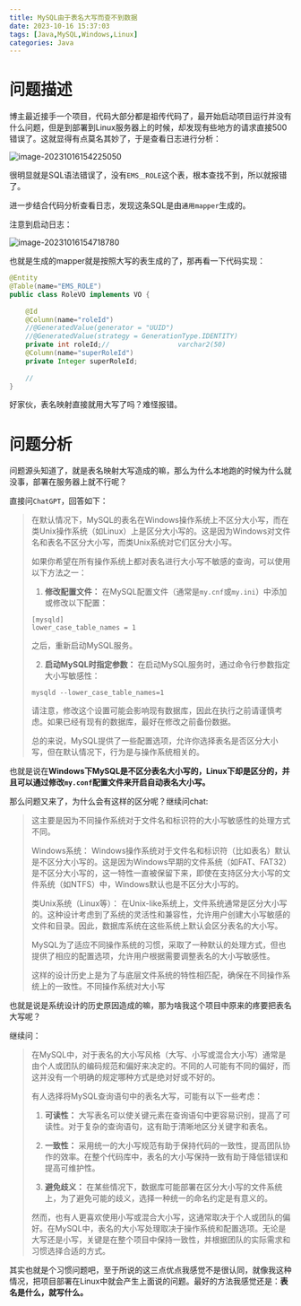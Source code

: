 ```yaml
---
title: MySQL由于表名大写而查不到数据
date: 2023-10-16 15:37:03
tags: [Java,MySQL,Windows,Linux]
categories: Java
---
```


# 问题描述

博主最近接手一个项目，代码大部分都是祖传代码了，最开始启动项目运行并没有什么问题，但是到部署到Linux服务器上的时候，却发现有些地方的请求直接500错误了。这就显得有点莫名其妙了，于是查看日志进行分析：

![image-20231016154225050](https://gitlab.com/Echo-xzp/Resource/-/raw/main/img/2023/10/16_15_42_31_image-20231016154225050.png)

很明显就是SQL语法错误了，没有`EMS＿ROLE`这个表，根本查找不到，所以就报错了。

进一步结合代码分析查看日志，发现这条SQL是由`通用mapper`生成的。

注意到启动日志：

![image-20231016154718780](https://gitlab.com/Echo-xzp/Resource/-/raw/main/img/2023/10/16_15_47_25_image-20231016154718780.png)

也就是生成的mapper就是按照大写的表生成的了，那再看一下代码实现：

```java
@Entity
@Table(name="EMS_ROLE")
public class RoleVO implements VO {
	
	@Id
	@Column(name="roleId")
	//@GeneratedValue(generator = "UUID")   
	//@GeneratedValue(strategy = GenerationType.IDENTITY)
	private int roleId;//                 varchar2(50)                   primary key,
	@Column(name="superRoleId")
	private Integer superRoleId;
    
   	//
}
```

好家伙，表名映射直接就用大写了吗？难怪报错。

# 问题分析

问题源头知道了，就是表名映射大写造成的嘛，那么为什么本地跑的时候为什么就没事，部署在服务器上就不行呢？

直接问`ChatGPT`，回答如下：

>在默认情况下，MySQL的表名在Windows操作系统上不区分大小写，而在类Unix操作系统（如Linux）上是区分大小写的。这是因为Windows对文件名和表名不区分大小写，而类Unix系统对它们区分大小写。
>
>如果你希望在所有操作系统上都对表名进行大小写不敏感的查询，可以使用以下方法之一：
>
>1. **修改配置文件：** 在MySQL配置文件（通常是`my.cnf`或`my.ini`）中添加或修改以下配置：
>
>   ```
>   [mysqld]
>   lower_case_table_names = 1
>   ```
>
>   之后，重新启动MySQL服务。
>
>2. **启动MySQL时指定参数：** 在启动MySQL服务时，通过命令行参数指定大小写敏感性：
>
>   ```
>   mysqld --lower_case_table_names=1
>   ```
>
>请注意，修改这个设置可能会影响现有数据库，因此在执行之前请谨慎考虑。如果已经有现有的数据库，最好在修改之前备份数据。
>
>总的来说，MySQL提供了一些配置选项，允许你选择表名是否区分大小写，但在默认情况下，行为是与操作系统相关的。

也就是说在**Windows下MySQL是不区分表名大小写的，Linux下却是区分的，并且可以通过修改`my.conf`配置文件来开启自动表名大小写。**

那么问题又来了，为什么会有这样的区分呢？继续问chat:

> 这主要是因为不同操作系统对于文件名和标识符的大小写敏感性的处理方式不同。
>
> Windows系统： Windows操作系统对于文件名和标识符（比如表名）默认是不区分大小写的。这是因为Windows早期的文件系统（如FAT、FAT32）是不区分大小写的，这一特性一直被保留下来，即使在支持区分大小写的文件系统（如NTFS）中，Windows默认也是不区分大小写的。
>
> 类Unix系统（Linux等）： 在Unix-like系统上，文件系统通常是区分大小写的。这种设计考虑到了系统的灵活性和兼容性，允许用户创建大小写敏感的文件和目录。因此，数据库系统在这些系统上默认会区分表名的大小写。
>
> MySQL为了适应不同操作系统的习惯，采取了一种默认的处理方式，但也提供了相应的配置选项，允许用户根据需要调整表名的大小写敏感性。
>
> 这样的设计历史上是为了与底层文件系统的特性相匹配，确保在不同操作系统上的一致性。不同操作系统对大小写

也就是说是系统设计的历史原因造成的嘛，那为啥我这个项目中原来的疼要把表名大写呢？

继续问：

> 在MySQL中，对于表名的大小写风格（大写、小写或混合大小写）通常是由个人或团队的编码规范和偏好来决定的。不同的人可能有不同的偏好，而这并没有一个明确的规定哪种方式是绝对好或不好的。
>
> 有人选择将MySQL查询语句中的表名大写，可能有以下一些考虑：
>
> 1. **可读性：** 大写表名可以使关键元素在查询语句中更容易识别，提高了可读性。对于复杂的查询语句，这有助于清晰地区分关键字和表名。
>
> 2. **一致性：** 采用统一的大小写规范有助于保持代码的一致性，提高团队协作的效率。在整个代码库中，表名的大小写保持一致有助于降低错误和提高可维护性。
>
> 3. **避免歧义：** 在某些情况下，数据库可能部署在区分大小写的文件系统上，为了避免可能的歧义，选择一种统一的命名约定是有意义的。
>
> 然而，也有人更喜欢使用小写或混合大小写，这通常取决于个人或团队的偏好。在MySQL中，表名的大小写处理取决于操作系统和配置选项。无论是大写还是小写，关键是在整个项目中保持一致性，并根据团队的实际需求和习惯选择合适的方式。

其实也就是个习惯问题吧，至于所说的这三点优点我感觉不是很认同，就像我这种情况，把项目部署在Linux中就会产生上面说的问题。最好的方法我感觉还是：**表名是什么，就写什么。**
